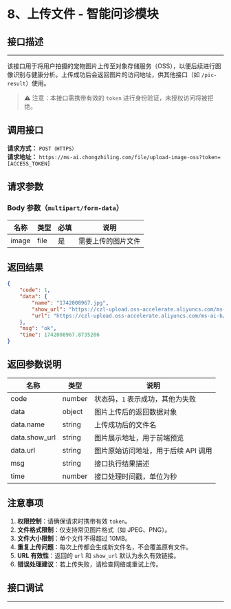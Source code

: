 # 8、上传文件 - 智能问诊模块

## 接口描述
---
该接口用于将用户拍摄的宠物图片上传至对象存储服务（OSS），以便后续进行图像识别与健康分析。上传成功后会返回图片的访问地址，供其他接口（如 `/pic-result`）使用。

> ⚠️ 注意：本接口需携带有效的 `token` 进行身份验证，未授权访问将被拒绝。

## 调用接口
**请求方式：** `POST（HTTPS）`  
**请求地址：** `https://ms-ai.chongzhiling.com/file/upload-image-oss?token=[ACCESS_TOKEN]`

## 请求参数
### Body 参数（`multipart/form-data`）
| 名称            | 类型   | 必填 | 说明                  |
| --------------- | ------ | ---- | --------------------- |
| image           | file   | 是   | 需要上传的图片文件    |


## 返回结果
```json
{
    "code": 1,
    "data": {
        "name": "1742008967.jpg",
        "show_url": "https://czl-upload.oss-accelerate.aliyuncs.com/ms-ai-b/20250315/1742008967OKlfqRjb.jpg",
        "url": "https://czl-upload.oss-accelerate.aliyuncs.com/ms-ai-b/20250315/1742008967OKlfqRjb.jpg"
    },
    "msg": "ok",
    "time": 1742008967.8735206
}
```

## 返回参数说明
| 名称           | 类型    | 说明                                               |
|----------------|---------|----------------------------------------------------|
| code           | number  | 状态码，`1` 表示成功，其他为失败                  |
| data           | object  | 图片上传后的返回数据对象                           |
| data.name      | string  | 上传成功后的文件名                                 |
| data.show_url  | string  | 图片展示地址，用于前端预览                         |
| data.url       | string  | 图片原始访问地址，用于后续 API 调用                |
| msg            | string  | 接口执行结果描述                                   |
| time           | number  | 接口处理时间戳，单位为秒                           |

## 注意事项

1. **权限控制**：请确保请求时携带有效 `token`。
2. **文件格式限制**：仅支持常见图片格式（如 JPEG、PNG）。
3. **文件大小限制**：单个文件不得超过 10MB。
4. **重复上传问题**：每次上传都会生成新文件名，不会覆盖原有文件。
5. **URL 有效性**：返回的 `url` 和 `show_url` 默认为永久有效链接。
6. **错误处理建议**：若上传失败，请检查网络或重试上传。


## 接口调试
---
<script setup>  
import SwaggerUI from '../../../../src/components/SwaggerUI.vue'  
</script>  

<ClientOnly>  
  <SwaggerUI   
    tag="upload-image-oss"   
    type="post"   
    path="/file/upload-image-oss"   
  />  
</ClientOnly>



